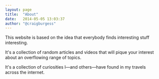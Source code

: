 ```yaml
---
layout: page
title:  "About"
date:   2014-05-05 13:03:37
author: "@craigburgess"
---
```

This website is based on the idea that everybody finds interesting stuff interesting.

It's a collection of random articles and videos that will pique your interest about an overflowing range of topics.

It's a collection of curiosities I—and others—have found in my travels across the internet.